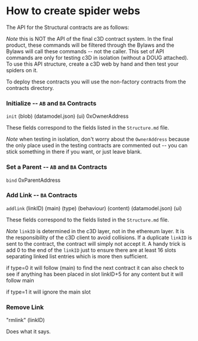 # How to create spider webs

The API for the Structural contracts are as follows:

*Note* this is NOT the API of the final c3D contract system. In the final product, these commands will be filtered through the Bylaws and the Bylaws will call these commands -- not the caller. This set of API commands are only for testing c3D in isolation (without a DOUG attached). To use this API structure, create a c3D web by hand and then test your spiders on it.

To deploy these contracts you will use the non-factory contracts from the contracts directory.

### Initialize -- `AB` and `BA` Contracts

`init` (blob) (datamodel.json) (ui) 0xOwnerAddress

These fields correspond to the fields listed in the `Structure.md` file.

*Note* when testing in isolation, don't worry about the `OwnerAddress` because the only place used in the testing contracts are commented out -- you can stick something in there if you want, or just leave blank.

### Set a Parent -- `AB` and `BA` Contracts

`bind` 0xParentAddress

### Add Link -- `BA` Contracts

`addlink` (linkID) (main) (type) (behaviour) (content) (datamodel.json) (ui)

These fields correspond to the fields listed in the `Structure.md` file.

*Note* `linkID` is determined in the c3D layer, not in the ethereum layer. It is the responsibility of the c3D client to avoid collisions. If a duplicate `linkID` is sent to the contract, the contract will simply not accept it. A handy trick is add 0 to the end of the `linkID` just to ensure there are at least 16 slots separating linked list entries which is more then sufficient.

if type=0 it will follow (main) to find the next contract
it can also check to see if anything has been placed in slot linkID+5 for any content
but it will follow main

if type=1 it will ignore the main slot

### Remove Link

"rmlink" (linkID)

Does what it says.

